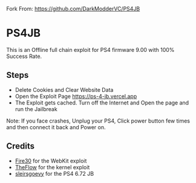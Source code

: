 Fork From: https://github.com/DarkModderVC/PS4JB
# PS4JB
This is an Offline full chain exploit for PS4 firmware 9.00 with 100% Success Rate.

## Steps

* Delete Cookies and Clear Website Data
* Open the Exploit Page https://ps-4-jb.vercel.app
* The Exploit gets cached. Turn off the Internet and Open the page and run the Jailbreak

Note: If you face crashes, Unplug your PS4, Click power button few times and then connect it back and Power on.

## Credits

* [Fire30](https://github.com/Fire30/bad_hoist) for the WebKit exploit
* [TheFlow](https://hackerone.com/reports/826026) for the kernel exploit
* [sleirsgoevy](https://github.com/sleirsgoevy/ps4jb) for the PS4 6.72 JB

